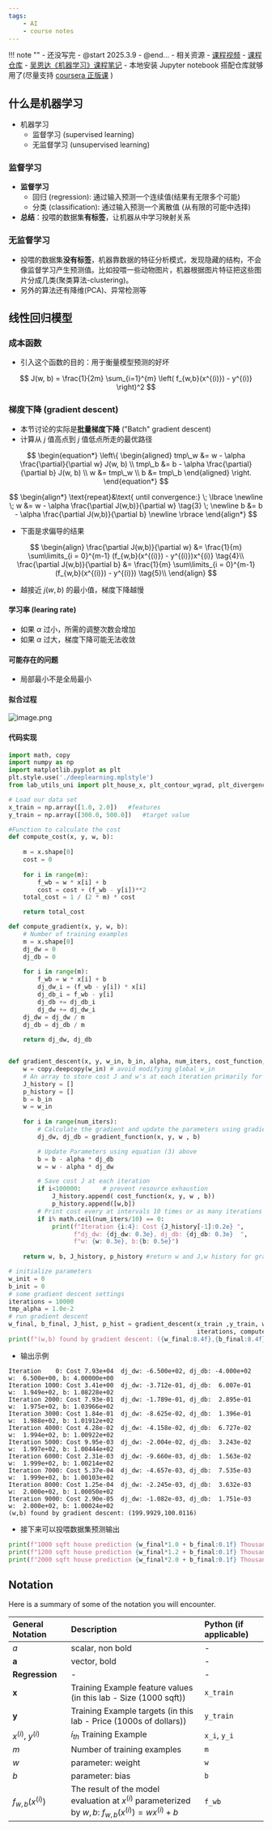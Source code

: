 ```yaml
---
tags:
    - AI
    - course notes
---
```


!!! note ""
    - 还没写完
	- @start 2025.3.9
	- @end...
	- 相关资源
    	- [课程视频](https://www.bilibili.com/video/BV1MN4y1S7DE/?p=20&share_source=copy_web&vd_source=5d7da9075f18e5d133f46c25ab52f885)
    	- [课程仓库](https://github.com/greyhatguy007/Machine-Learning-Specialization-Coursera)
    	- [吴恩达《机器学习》课程笔记](https://kyonhuang.top/Andrew-Ng-Machine-Learning-notes/#/)
  	- 本地安装 Jupyter notebook 搭配仓库就够用了(尽量支持 [coursera 正版课](https://www.coursera.org/specializations/machine-learning-introduction) )
  
  

## 什么是机器学习

- 机器学习
	- 监督学习 (supervised learning)
	- 无监督学习 (unsupervised learning)

### 监督学习

- **监督学习**
	- 回归 (regression): 通过输入预测一个连续值(结果有无限多个可能)
	- 分类 (classification): 通过输入预测一个离散值 (从有限的可能中选择)
- **总结**：投喂的数据集**有标签**，让机器从中学习映射关系

### 无监督学习

- 投喂的数据集**没有标签**，机器靠数据的特征分析模式，发现隐藏的结构，不会像监督学习产生预测值。比如投喂一些动物图片，机器根据图片特征把这些图片分成几类(聚类算法-clustering)。
- 另外的算法还有降维(PCA)、异常检测等

## 线性回归模型

### 成本函数 

- 引入这个函数的目的：用于衡量模型预测的好坏

$$
J(w, b) = \frac{1}{2m} \sum_{i=1}^{m} \left( f_{w,b}(x^{(i)}) - y^{(i)} \right)^2
$$

### 梯度下降 (gradient descent)

- 本节讨论的实际是**批量梯度下降** ("Batch" gradient descent)
- 计算从 $j$ 值高点到 $j$ 值低点所走的最优路径

$$
\begin{equation*}
\left\{
\begin{aligned}
tmp\_w &= w - \alpha \frac{\partial}{\partial w} J(w, b) \\
tmp\_b &= b - \alpha \frac{\partial}{\partial b} J(w, b) \\
w &= tmp\_w \\
b &= tmp\_b
\end{aligned}
\right.
\end{equation*}
$$

$$
\begin{align*} \text{repeat}&\text{ until convergence:} \; \lbrace \newline
\;  w &= w -  \alpha \frac{\partial J(w,b)}{\partial w} \tag{3}  \; \newline 
 b &= b -  \alpha \frac{\partial J(w,b)}{\partial b}  \newline \rbrace
\end{align*}
$$

- 下面是求偏导的结果

$$
\begin{align}
\frac{\partial J(w,b)}{\partial w}  &= \frac{1}{m} \sum\limits_{i = 0}^{m-1} (f_{w,b}(x^{(i)}) - y^{(i)})x^{(i)} \tag{4}\\
  \frac{\partial J(w,b)}{\partial b}  &= \frac{1}{m} \sum\limits_{i = 0}^{m-1} (f_{w,b}(x^{(i)}) - y^{(i)}) \tag{5}\\
\end{align}
$$

- 越接近 $j(w, b)$ 的最小值，梯度下降越慢

#### 学习率 (learing rate)

- 如果 $\alpha$ 过小，所需的调整次数会增加
- 如果 $\alpha$ 过大，梯度下降可能无法收敛 

#### 可能存在的问题

- 局部最小不是全局最小 

#### 拟合过程

![image.png](https://cdn.jsdelivr.net/gh/Auzers/drawingbed/image/20250309193200829.png)


#### 代码实现

```python
import math, copy
import numpy as np
import matplotlib.pyplot as plt
plt.style.use('./deeplearning.mplstyle')
from lab_utils_uni import plt_house_x, plt_contour_wgrad, plt_divergence, plt_gradients

# Load our data set
x_train = np.array([1.0, 2.0])   #features
y_train = np.array([300.0, 500.0])   #target value

#Function to calculate the cost
def compute_cost(x, y, w, b):
   
    m = x.shape[0] 
    cost = 0
    
    for i in range(m):
        f_wb = w * x[i] + b
        cost = cost + (f_wb - y[i])**2
    total_cost = 1 / (2 * m) * cost

    return total_cost

def compute_gradient(x, y, w, b): 
    # Number of training examples
    m = x.shape[0]    
    dj_dw = 0
    dj_db = 0
    
    for i in range(m):  
        f_wb = w * x[i] + b 
        dj_dw_i = (f_wb - y[i]) * x[i] 
        dj_db_i = f_wb - y[i] 
        dj_db += dj_db_i
        dj_dw += dj_dw_i 
    dj_dw = dj_dw / m 
    dj_db = dj_db / m 
        
    return dj_dw, dj_db


def gradient_descent(x, y, w_in, b_in, alpha, num_iters, cost_function, gradient_function): 
    w = copy.deepcopy(w_in) # avoid modifying global w_in
    # An array to store cost J and w's at each iteration primarily for graphing later
    J_history = []
    p_history = []
    b = b_in
    w = w_in
    
    for i in range(num_iters):
        # Calculate the gradient and update the parameters using gradient_function
        dj_dw, dj_db = gradient_function(x, y, w , b)     

        # Update Parameters using equation (3) above
        b = b - alpha * dj_db                            
        w = w - alpha * dj_dw                            

        # Save cost J at each iteration
        if i<100000:      # prevent resource exhaustion 
            J_history.append( cost_function(x, y, w , b))
            p_history.append([w,b])
        # Print cost every at intervals 10 times or as many iterations if < 10
        if i% math.ceil(num_iters/10) == 0:
            print(f"Iteration {i:4}: Cost {J_history[-1]:0.2e} ",
                  f"dj_dw: {dj_dw: 0.3e}, dj_db: {dj_db: 0.3e}  ",
                  f"w: {w: 0.3e}, b:{b: 0.5e}")
 
    return w, b, J_history, p_history #return w and J,w history for graphing

# initialize parameters
w_init = 0
b_init = 0
# some gradient descent settings
iterations = 10000
tmp_alpha = 1.0e-2
# run gradient descent
w_final, b_final, J_hist, p_hist = gradient_descent(x_train ,y_train, w_init, b_init, tmp_alpha, 
                                                    iterations, compute_cost, compute_gradient)
print(f"(w,b) found by gradient descent: ({w_final:8.4f},{b_final:8.4f})")
```

- 输出示例
```output
Iteration    0: Cost 7.93e+04  dj_dw: -6.500e+02, dj_db: -4.000e+02   w:  6.500e+00, b: 4.00000e+00
Iteration 1000: Cost 3.41e+00  dj_dw: -3.712e-01, dj_db:  6.007e-01   w:  1.949e+02, b: 1.08228e+02
Iteration 2000: Cost 7.93e-01  dj_dw: -1.789e-01, dj_db:  2.895e-01   w:  1.975e+02, b: 1.03966e+02
Iteration 3000: Cost 1.84e-01  dj_dw: -8.625e-02, dj_db:  1.396e-01   w:  1.988e+02, b: 1.01912e+02
Iteration 4000: Cost 4.28e-02  dj_dw: -4.158e-02, dj_db:  6.727e-02   w:  1.994e+02, b: 1.00922e+02
Iteration 5000: Cost 9.95e-03  dj_dw: -2.004e-02, dj_db:  3.243e-02   w:  1.997e+02, b: 1.00444e+02
Iteration 6000: Cost 2.31e-03  dj_dw: -9.660e-03, dj_db:  1.563e-02   w:  1.999e+02, b: 1.00214e+02
Iteration 7000: Cost 5.37e-04  dj_dw: -4.657e-03, dj_db:  7.535e-03   w:  1.999e+02, b: 1.00103e+02
Iteration 8000: Cost 1.25e-04  dj_dw: -2.245e-03, dj_db:  3.632e-03   w:  2.000e+02, b: 1.00050e+02
Iteration 9000: Cost 2.90e-05  dj_dw: -1.082e-03, dj_db:  1.751e-03   w:  2.000e+02, b: 1.00024e+02
(w,b) found by gradient descent: (199.9929,100.0116)
```

- 接下来可以投喂数据集预测输出

```python
print(f"1000 sqft house prediction {w_final*1.0 + b_final:0.1f} Thousand dollars")
print(f"1200 sqft house prediction {w_final*1.2 + b_final:0.1f} Thousand dollars")
print(f"2000 sqft house prediction {w_final*2.0 + b_final:0.1f} Thousand dollars")
```

## Notation

Here is a summary of some of the notation you will encounter.  

| General Notation     | Description                                                                                             | Python (if applicable) |
| :------------------- | :------------------------------------------------------------------------------------------------------ | :--------------------- |
| $a$                  | scalar, non bold                                                                                        | -                      |
| $\mathbf{a}$         | vector, bold                                                                                            | -                      |
| **Regression**       | -                                                                                                       | -                      |
| $\mathbf{x}$         | Training Example feature values (in this lab - Size (1000 sqft))                                        | `x_train`              |
| $\mathbf{y}$         | Training Example targets (in this lab - Price (1000s of dollars))                                       | `y_train`              |
| $x^{(i)}$, $y^{(i)}$ | $i_{th}$ Training Example                                                                               | `x_i`, `y_i`           |
| $m$                  | Number of training examples                                                                             | `m`                    |
| $w$                  | parameter: weight                                                                                       | `w`                    |
| $b$                  | parameter: bias                                                                                         | `b`                    |
| $f_{w,b}(x^{(i)})$   | The result of the model evaluation at $x^{(i)}$ parameterized by $w,b$: $f_{w,b}(x^{(i)}) = wx^{(i)}+b$ | `f_wb`                 |
